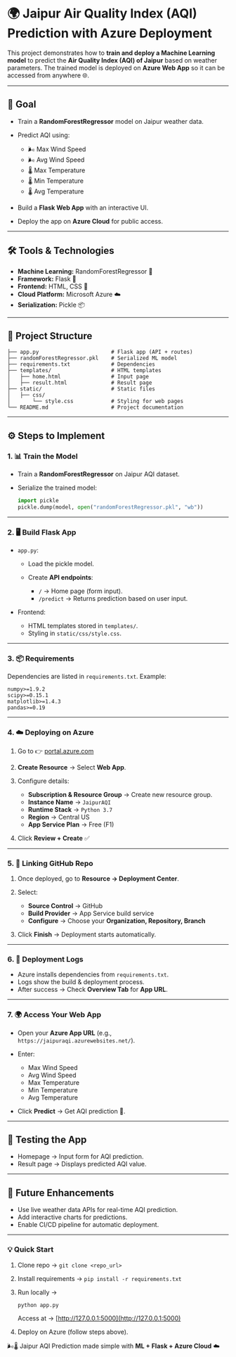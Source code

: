 # 🌍 Jaipur Air Quality Index (AQI) Prediction with Azure Deployment

This project demonstrates how to **train and deploy a Machine Learning model** to predict the **Air Quality Index (AQI) of Jaipur** based on weather parameters.
The trained model is deployed on **Azure Web App** so it can be accessed from anywhere 🌐.

---

## 🎯 Goal

* Train a **RandomForestRegressor** model on Jaipur weather data.
* Predict AQI using:

  * 🌬️ Max Wind Speed
  * 🌬️ Avg Wind Speed
  * 🌡️ Max Temperature
  * 🌡️ Min Temperature
  * 🌡️ Avg Temperature
* Build a **Flask Web App** with an interactive UI.
* Deploy the app on **Azure Cloud** for public access.

---

## 🛠️ Tools & Technologies

* **Machine Learning:** RandomForestRegressor 🌳
* **Framework:** Flask 🐍
* **Frontend:** HTML, CSS 🎨
* **Cloud Platform:** Microsoft Azure ☁️
* **Serialization:** Pickle 📦

---

## 📂 Project Structure

```
├── app.py                       # Flask app (API + routes)
├── randomForestRegressor.pkl    # Serialized ML model
├── requirements.txt             # Dependencies
├── templates/                   # HTML templates
│   ├── home.html                # Input page
│   ├── result.html              # Result page
├── static/                      # Static files
│   ├── css/
│       └── style.css            # Styling for web pages
└── README.md                    # Project documentation
```

---

## ⚙️ Steps to Implement

### 1. 📊 Train the Model

* Train a **RandomForestRegressor** on Jaipur AQI dataset.
* Serialize the trained model:

  ```python
  import pickle
  pickle.dump(model, open("randomForestRegressor.pkl", "wb"))
  ```

---

### 2. 🖥️ Build Flask App

* `app.py`:

  * Load the pickle model.
  * Create **API endpoints**:

    * `/` → Home page (form input).
    * `/predict` → Returns prediction based on user input.
* Frontend:

  * HTML templates stored in `templates/`.
  * Styling in `static/css/style.css`.

---

### 3. 📦 Requirements

Dependencies are listed in `requirements.txt`. Example:

```
numpy>=1.9.2
scipy>=0.15.1
matplotlib>=1.4.3
pandas>=0.19
```

---

### 4. ☁️ Deploying on Azure

1. Go to 👉 [portal.azure.com](https://portal.azure.com)
2. **Create Resource** → Select **Web App**.
3. Configure details:

   * **Subscription & Resource Group** → Create new resource group.
   * **Instance Name** → `JaipurAQI`
   * **Runtime Stack** → `Python 3.7`
   * **Region** → Central US
   * **App Service Plan** → Free (F1)
4. Click **Review + Create** ✅

---

### 5. 🔗 Linking GitHub Repo

1. Once deployed, go to **Resource → Deployment Center**.
2. Select:

   * **Source Control** → GitHub
   * **Build Provider** → App Service build service
   * **Configure** → Choose your **Organization, Repository, Branch**
3. Click **Finish** → Deployment starts automatically.

---

### 6. 📜 Deployment Logs

* Azure installs dependencies from `requirements.txt`.
* Logs show the build & deployment process.
* After success → Check **Overview Tab** for **App URL**.

---

### 7. 🌍 Access Your Web App

* Open your **Azure App URL** (e.g., `https://jaipuraqi.azurewebsites.net/`).
* Enter:

  * Max Wind Speed
  * Avg Wind Speed
  * Max Temperature
  * Min Temperature
  * Avg Temperature
* Click **Predict** → Get AQI prediction 🎉.

---

## 🧪 Testing the App

* Homepage → Input form for AQI prediction.
* Result page → Displays predicted AQI value.

---

## 🚀 Future Enhancements

* Use live weather data APIs for real-time AQI prediction.
* Add interactive charts for predictions.
* Enable CI/CD pipeline for automatic deployment.

---

### 💡 Quick Start

1. Clone repo → `git clone <repo_url>`
2. Install requirements → `pip install -r requirements.txt`
3. Run locally →

   ```bash
   python app.py
   ```

   Access at → [http://127.0.0.1:5000](http://127.0.0.1:5000)
4. Deploy on Azure (follow steps above).

🌬️🌡️ Jaipur AQI Prediction made simple with **ML + Flask + Azure Cloud** ☁️
